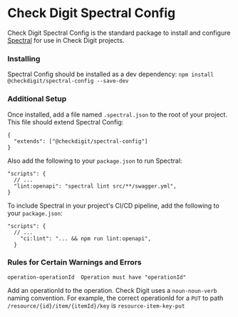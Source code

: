 # Check Digit Spectral Config

Check Digit Spectral Config is the standard package to install and configure [Spectral](https://stoplight.io/open-source/spectral/) for use in Check Digit projects.

### Installing

Spectral Config should be installed as a dev dependency:
`npm install @checkdigit/spectral-config --save-dev`

### Additional Setup

Once installed, add a file named `.spectral.json` to the root of your project. This file should extend Spectral Config:

```jsonc
{
  "extends": ["@checkdigit/spectral-config"]
}
```

Also add the following to your `package.json` to run Spectral:

```jsonc
"scripts": {
  // ...
  "lint:openapi": "spectral lint src/**/swagger.yml",
}
```

To include Spectral in your project's CI/CD pipeline, add the following to your `package.json`:

```jsonc
"scripts": {
  // ...
    "ci:lint": "... && npm run lint:openapi",
  }
```

### Rules for Certain Warnings and Errors

`operation-operationId  Operation must have "operationId"`

Add an operationId to the operation. Check Digit uses a `noun-noun-verb` naming convention. For example, the correct operationId for a `PUT` to path `/resource/{id}/item/{itemId}/key` is `resource-item-key-put`
